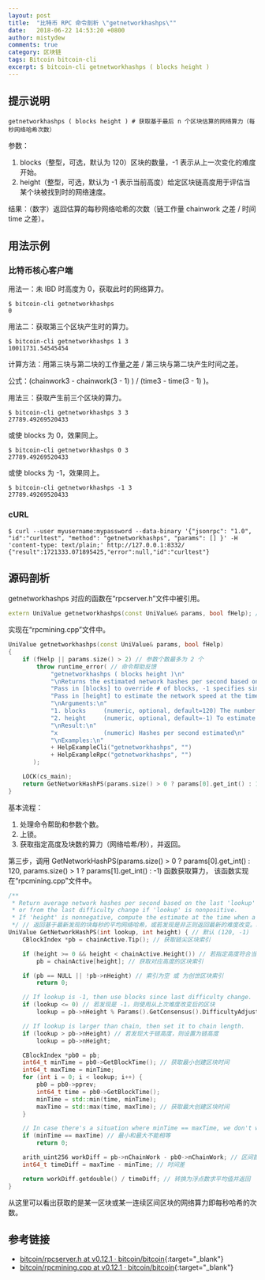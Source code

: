 ```yaml
---
layout: post
title:  "比特币 RPC 命令剖析 \"getnetworkhashps\""
date:   2018-06-22 14:53:20 +0800
author: mistydew
comments: true
category: 区块链
tags: Bitcoin bitcoin-cli
excerpt: $ bitcoin-cli getnetworkhashps ( blocks height )
---
```

## 提示说明

```shell
getnetworkhashps ( blocks height ) # 获取基于最后 n 个区块估算的网络算力（每秒网络哈希次数）
```

参数：
1. blocks（整型，可选，默认为 120）区块的数量，-1 表示从上一次变化的难度开始。
2. height（整型，可选，默认为 -1 表示当前高度）给定区块链高度用于评估当某个块被找到时的网络速度。

结果：（数字）返回估算的每秒网络哈希的次数（链工作量 chainwork 之差 / 时间 time 之差）。

## 用法示例

### 比特币核心客户端

用法一：未 IBD 时高度为 0，获取此时的网络算力。

```shell
$ bitcoin-cli getnetworkhashps
0
```

用法二：获取第三个区块产生时的算力。

```shell
$ bitcoin-cli getnetworkhashps 1 3
10011731.54545454
```

计算方法：用第三块与第二块的工作量之差 / 第三块与第二块产生时间之差。

公式：(chainwork3 - chainwork(3 - 1) ) / (time3 - time(3 - 1) )。

用法三：获取产生前三个区块的算力。

```shell
$ bitcoin-cli getnetworkhashps 3 3
27789.49269520433
```

或使 blocks 为 0，效果同上。

```shell
$ bitcoin-cli getnetworkhashps 0 3
27789.49269520433
```

或使 blocks 为 -1，效果同上。

```shell
$ bitcoin-cli getnetworkhashps -1 3
27789.49269520433
```

### cURL

```shell
$ curl --user myusername:mypassword --data-binary '{"jsonrpc": "1.0", "id":"curltest", "method": "getnetworkhashps", "params": [] }' -H 'content-type: text/plain;' http://127.0.0.1:8332/
{"result":1721333.071895425,"error":null,"id":"curltest"}
```

## 源码剖析

getnetworkhashps 对应的函数在“rpcserver.h”文件中被引用。

```cpp
extern UniValue getnetworkhashps(const UniValue& params, bool fHelp); // 获取全网算力
```

实现在“rpcmining.cpp”文件中。

```cpp
UniValue getnetworkhashps(const UniValue& params, bool fHelp)
{
    if (fHelp || params.size() > 2) // 参数个数最多为 2 个
        throw runtime_error( // 命令帮助反馈
            "getnetworkhashps ( blocks height )\n"
            "\nReturns the estimated network hashes per second based on the last n blocks.\n"
            "Pass in [blocks] to override # of blocks, -1 specifies since last difficulty change.\n"
            "Pass in [height] to estimate the network speed at the time when a certain block was found.\n"
            "\nArguments:\n"
            "1. blocks     (numeric, optional, default=120) The number of blocks, or -1 for blocks since last difficulty change.\n"
            "2. height     (numeric, optional, default=-1) To estimate at the time of the given height.\n"
            "\nResult:\n"
            "x             (numeric) Hashes per second estimated\n"
            "\nExamples:\n"
            + HelpExampleCli("getnetworkhashps", "")
            + HelpExampleRpc("getnetworkhashps", "")
       );

    LOCK(cs_main);
    return GetNetworkHashPS(params.size() > 0 ? params[0].get_int() : 120, params.size() > 1 ? params[1].get_int() : -1); // 获取网络算力（哈希次数/秒）并返回
}
```

基本流程：
1. 处理命令帮助和参数个数。
2. 上锁。
3. 获取指定高度及块数的算力（网络哈希/秒），并返回。

第三步，调用 GetNetworkHashPS(params.size() > 0 ? params[0].get_int() : 120, params.size() > 1 ? params[1].get_int() : -1) 函数获取算力，
该函数实现在“rpcmining.cpp”文件中。

```cpp
/**
 * Return average network hashes per second based on the last 'lookup' blocks,
 * or from the last difficulty change if 'lookup' is nonpositive.
 * If 'height' is nonnegative, compute the estimate at the time when a given block was found.
 */ // 返回基于最新发现的块每秒的平均网络哈希，或若发现是非正则返回最新的难度改变。若高度非负，计算找到一个给定区块时的估计值
UniValue GetNetworkHashPS(int lookup, int height) { // 默认 (120, -1)
    CBlockIndex *pb = chainActive.Tip(); // 获取链尖区块索引

    if (height >= 0 && height < chainActive.Height()) // 若指定高度符合当前链高度范围
        pb = chainActive[height]; // 获取对应高度的区块索引

    if (pb == NULL || !pb->nHeight) // 索引为空 或 为创世区块索引
        return 0;

    // If lookup is -1, then use blocks since last difficulty change.
    if (lookup <= 0) // 若发现是 -1，则使用从上次难度改变后的区块
        lookup = pb->nHeight % Params().GetConsensus().DifficultyAdjustmentInterval() + 1;

    // If lookup is larger than chain, then set it to chain length.
    if (lookup > pb->nHeight) // 若发现大于链高度，则设置为链高度
        lookup = pb->nHeight;

    CBlockIndex *pb0 = pb;
    int64_t minTime = pb0->GetBlockTime(); // 获取最小创建区块时间
    int64_t maxTime = minTime;
    for (int i = 0; i < lookup; i++) {
        pb0 = pb0->pprev;
        int64_t time = pb0->GetBlockTime();
        minTime = std::min(time, minTime);
        maxTime = std::max(time, maxTime); // 获取最大创建区块时间
    }

    // In case there's a situation where minTime == maxTime, we don't want a divide by zero exception.
    if (minTime == maxTime) // 最小和最大不能相等
        return 0;

    arith_uint256 workDiff = pb->nChainWork - pb0->nChainWork; // 区间首尾区块的工作量之差
    int64_t timeDiff = maxTime - minTime; // 时间差

    return workDiff.getdouble() / timeDiff; // 转换为浮点数求平均值并返回
}
```

从这里可以看出获取的是某一区块或某一连续区间区块的网络算力即每秒哈希的次数。

## 参考链接

* [bitcoin/rpcserver.h at v0.12.1 · bitcoin/bitcoin](https://github.com/bitcoin/bitcoin/blob/v0.12.1/src/rpcserver.h){:target="_blank"}
* [bitcoin/rpcmining.cpp at v0.12.1 · bitcoin/bitcoin](https://github.com/bitcoin/bitcoin/blob/v0.12.1/src/rpcmining.cpp){:target="_blank"}
